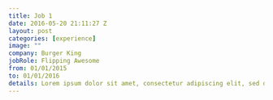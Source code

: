 ```yaml
---
title: Job 1
date: 2016-05-20 21:11:27 Z
layout: post
categories: [experience]
image: ""
company: Burger King
jobRole: Flipping Awesome
from: 01/01/2015
to: 01/01/2016
details: Lorem ipsum dolor sit amet, consectetur adipiscing elit, sed do eiusmod tempor incididunt ut labore et dolore magna aliqua.
---
```


